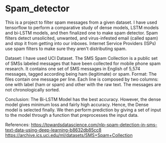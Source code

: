 # Spam_detector
This is a project to filter spam messages from a given dataset. I have used tensorflow to perform a comparative
study of dense models, LSTM models and bi-LSTM models, and then finalized one to make spam detector.
Spam filters detect unsolicited, unwanted, and virus-infested email (called spam) and stop it from getting into our
inboxes. Internet Service Providers (ISPs) use spam filters to make sure they aren't distributing spam.

Dataset:
I have used UCI Dataset. The SMS Spam Collection is a public set of SMSs labeled messages that have been
collected for mobile phone spam research. It contains one set of SMS messages in English of 5,574 messages,
tagged according being ham (legitimate) or spam.
Format: The files contain one message per line. Each line is composed by two columns: one with label (ham or
spam) and other with the raw text. The messages are not chronologically sorted.

Conclusion:
The Bi-LSTM Model has the best accuracy.
However, the dense model gives minimum loss and fairly high accuracy. Hence, the Dense model is selected
finally. We then perform prediction by giving a set of input to the model through a function that preprocesses the
input data.


References:
https://towardsdatascience.com/nlp-spam-detection-in-sms-text-data-using-deep-learning-b8632db85cc8
https://archive.ics.uci.edu/ml/datasets/SMS+Spam+Collection
